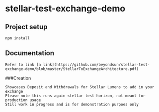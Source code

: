# stellar-test-exchange-demo

## Project setup
```
npm install
```

## Documentation
```
Refer to link [a link](https://github.com/beyondsun/stellar-test-exchange-demo/blob/master/StellarToExchangeArchitecture.pdf)
```
###Creation
```
Showcases Deposit and Withdrawals for Stellar Lumens to add in your exchange
Please note this runs again stellar test horizon, not meant for production usage
Still work in progress and is for demonstration purpoes only
```
